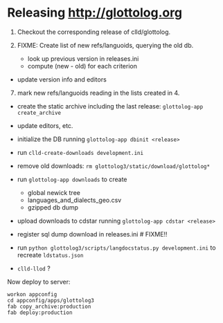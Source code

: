
# Releasing http://glottolog.org

1. Checkout the corresponding release of clld/glottolog.


3. FIXME: Create list of new refs/languoids, querying the old db.
   - look up previous version in releases.ini
   - compute (new - old) for each criterion

- update version info and editors

7. mark new refs/languoids reading in the lists created in 4.


- create the static archive including the last release: `glottolog-app create_archive`
- update editors, etc.
- initialize the DB running `glottolog-app dbinit <release>`
- run `clld-create-downloads development.ini`
- remove old downloads: `rm glottolog3/static/download/glottolog*`
- run `glottolog-app downloads` to create
  - global newick tree
  - languages_and_dialects_geo.csv
  - gzipped db dump

- upload downloads to cdstar running `glottolog-app cdstar <release>`
- register sql dump download in releases.ini # FIXME!!
- run `python glottolog3/scripts/langdocstatus.py development.ini` to recreate `ldstatus.json`
- `clld-llod` ?

Now deploy to server:
```
workon appconfig
cd appconfig/apps/glottolog3
fab copy_archive:production
fab deploy:production
```

